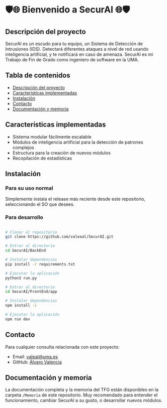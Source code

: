 # 🛡️🌐 Bienvenido a SecurAI 🌐🛡️

## Descripción del proyecto
SecurAI es un escudo para tu equipo, un Sistema de Detección de Intrusiones (IDS). Detectará diferentes ataques a nivel de red usando inteligencia artificial, y te notificará en caso de amenaza. SecurAI es mi Trabajo de Fin de Grado como ingeniero de software en la UMA.

## Tabla de contenidos
- [Descripción del proyecto](#descripción-del-proyecto)
- [Características implementadas](#características-implementadas)
- [Instalación](#instalación)
- [Contacto](#contacto)
- [Documentación y memoria](#documentación-y-memoria)

## Características implementadas
- Sistema modular fácilmente escalable
- Módulos de inteligencia artificial para la detección de patrones complejos
- Estructura para la creación de nuevos módulos
- Recopilación de estadísticas

## Instalación

### Para su uso normal

Simplemente instala el release más reciente desde este repositorio, seleccionando el SO que desees.

### Para desarrollo
```bash

# Clonar el repositorio
git clone https://github.com/valeaal/SecurAI.git

# Entrar al directorio
cd SecurAI/BackEnd

# Instalar dependencias
pip install -r requirements.txt

# Ejecutar la aplicación
python3 run.py

# Entrar al directorio
cd SecurAI/FrontEnd/app

# Instalar dependencias
npm install -i

# Ejecutar la aplicación
npm run dev
```

## Contacto
Para cualquier consulta relacionada con este proyecto:
- Email: valeal@uma.es
- GitHub: [Álvaro Valencia](https://github.com/valeaal)

## Documentación y memoria
La documentación completa y la memoria del TFG están disponibles en la carpeta `/Memoria` de este repositorio. Muy recomendado para entender el funcionamiento, cambiar SecurAI a su gusto, o desarrollar nuevos módulos.